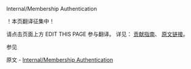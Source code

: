  Internal/Membership Authentication

 ！本页翻译征集中！

请点击页面上方 EDIT THIS PAGE 参与翻译。
详见：
[贡献指南]( https://github.com/JinMuInfo/MongoDB-Manual-zh/blob/master/CONTRIBUTING.md )、
[原文链接](  https://docs.mongodb.com/manual/core/security-internal-authentication/  )。

 参见

原文 - [Internal/Membership Authentication]( https://docs.mongodb.com/manual/core/security-internal-authentication/ )

